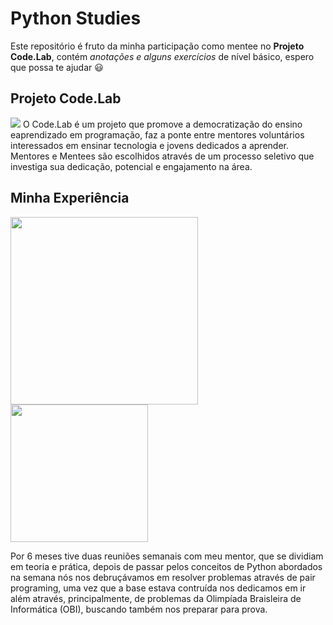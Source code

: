 # Python Studies
 Este repositório é fruto da minha participação como mentee no **Projeto Code.Lab**, contém *anotações e alguns exercícios* de nível básico, espero que possa te ajudar 😃

## Projeto Code.Lab
<img src="https://user-images.githubusercontent.com/63838200/175784951-cdd33814-4c19-4e5c-9366-eaf58601f79e.png"/>
O Code.Lab é um projeto que promove a democratização do ensino eaprendizado em programação, faz a ponte entre mentores voluntários interessados em ensinar tecnologia e jovens dedicados a aprender. Mentores e Mentees são escolhidos através de um processo seletivo que investiga sua dedicação, potencial e engajamento na área. 

## Minha Experiência
<img width="300px" src="https://user-images.githubusercontent.com/63838200/175785403-7365fa21-eeec-482a-a31a-ed74bbafdd65.png"/> <img width="220px" src="https://user-images.githubusercontent.com/63838200/175785492-1d966e27-5820-480b-bb4e-32c45114ccb4.png"/>




Por 6 meses tive duas reuniões semanais com meu mentor, que se dividiam em teoria e prática, depois de passar pelos conceitos de Python abordados na semana nós nos debruçávamos em resolver problemas através de pair programing, uma vez que a base estava contruída nos dedicamos em ir além através, principalmente, de problemas da Olimpíada Braisleira de Informática (OBI), buscando também nos preparar para prova. 
